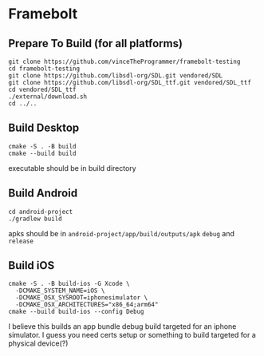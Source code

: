 # Framebolt

## Prepare To Build (for all platforms)
```
git clone https://github.com/vinceTheProgrammer/framebolt-testing
cd framebolt-testing
git clone https://github.com/libsdl-org/SDL.git vendored/SDL
git clone https://github.com/libsdl-org/SDL_ttf.git vendored/SDL_ttf
cd vendored/SDL_ttf
./external/download.sh
cd ../..
```

## Build Desktop
```
cmake -S . -B build
cmake --build build
```
executable should be in build directory

## Build Android
```
cd android-project
./gradlew build
```
apks should be in `android-project/app/build/outputs/apk` `debug` and `release`

## Build iOS
```
cmake -S . -B build-ios -G Xcode \
  -DCMAKE_SYSTEM_NAME=iOS \
  -DCMAKE_OSX_SYSROOT=iphonesimulator \
  -DCMAKE_OSX_ARCHITECTURES="x86_64;arm64"
cmake --build build-ios --config Debug
```
I believe this builds an app bundle debug build targeted for an iphone simulator. I guess you need certs setup or something to build targeted for a physical device(?)
